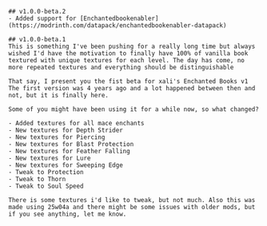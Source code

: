     ## v1.0.0-beta.2
    - Added support for [Enchantedbookenabler](https://modrinth.com/datapack/enchantedbookenabler-datapack)

    ## v1.0.0-beta.1
    This is something I've been pushing for a really long time but always wished I'd have the motivation to finally have 100% of vanilla book textured with unique textures for each level. The day has come, no more repeated textures and everything should be distinguishable

    That say, I present you the fist beta for xali's Enchanted Books v1 The first version was 4 years ago and a lot happened between then and not, but it is finally here.

    Some of you might have been using it for a while now, so what changed?

    - Added textures for all mace enchants
    - New textures for Depth Strider
    - New textures for Piercing
    - New textures for Blast Protection
    - New textures for Feather Falling
    - New textures for Lure
    - New textures for Sweeping Edge
    - Tweak to Protection
    - Tweak to Thorn
    - Tweak to Soul Speed
    
    There is some textures i'd like to tweak, but not much. Also this was made using 25w04a and there might be some issues with older mods, but if you see anything, let me know.
